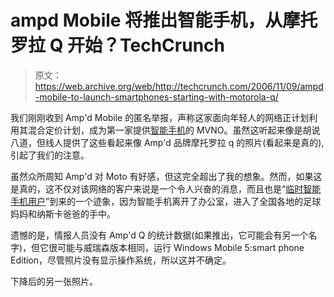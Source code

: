 # ampd Mobile 将推出智能手机，从摩托罗拉 Q 开始？TechCrunch

> 原文：<https://web.archive.org/web/http://techcrunch.com/2006/11/09/ampd-mobile-to-launch-smartphones-starting-with-motorola-q/>

我们刚刚收到 Amp'd Mobile 的匿名举报，声称这家面向年轻人的网络正计划利用其混合定价计划，成为第一家提供[智能手机](https://web.archive.org/web/20140315044531/http://crunchgear.com/2006/11/03/smarphones-now-2006/)的 MVNO。虽然这听起来像是胡说八道，但线人提供了这些看起来像 Amp'd 品牌摩托罗拉 q 的照片(看起来是真的),引起了我们的注意。

虽然众所周知 Amp'd 对 Moto 有好感，但这完全超出了我的想象。然而，如果这是真的，这不仅对该网络的客户来说是一个令人兴奋的消息，而且也是“[临时智能手机用户](https://web.archive.org/web/20140315044531/http://crunchgear.com/2006/11/03/smartphones-now-first-time-buyers-guide/)”到来的一个迹象，因为智能手机离开了办公室，进入了全国各地的足球妈妈和纳斯卡爸爸的手中。

遗憾的是，情报人员没有 Amp'd Q 的统计数据(如果推出，它可能会有另一个名字)，但它很可能与威瑞森版本相同，运行 Windows Mobile 5:smart phone Edition，尽管照片没有显示操作系统，所以这并不确定。

下降后的另一张照片。
